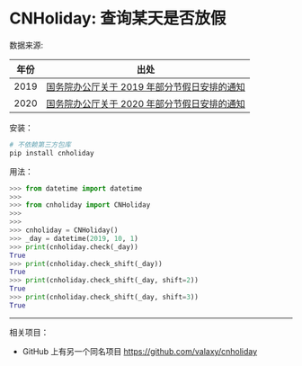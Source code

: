 # CNHoliday: 查询某天是否放假

数据来源:

| 年份 | 出处                                                                                                             |
| :--: | ---------------------------------------------------------------------------------------------------------------- |
| 2019 | [国务院办公厅关于 2019 年部分节假日安排的通知](http://www.gov.cn/zhengce/content/2018-12/06/content_5346276.htm) |
| 2020 | [国务院办公厅关于 2020 年部分节假日安排的通知](http://www.gov.cn/zhengce/content/2019-11/21/content_5454164.htm) |

安装：

```sh
# 不依赖第三方包库
pip install cnholiday
```

用法：

```python
>>> from datetime import datetime
>>>
>>> from cnholiday import CNHoliday
>>>
>>>
>>> cnholiday = CNHoliday()
>>> _day = datetime(2019, 10, 1)
>>> print(cnholiday.check(_day))
True
>>> print(cnholiday.check_shift(_day))
True
>>> print(cnholiday.check_shift(_day, shift=2))
True
>>> print(cnholiday.check_shift(_day, shift=3))
True
```

---

相关项目：

- GitHub 上有另一个同名项目 <https://github.com/valaxy/cnholiday>
